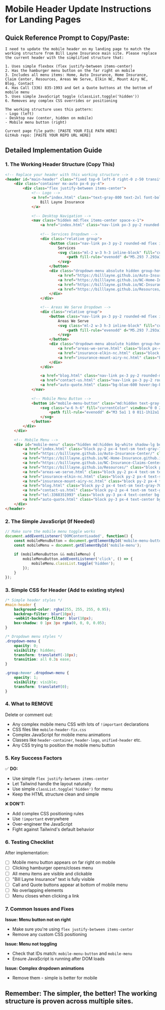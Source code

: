 # Mobile Header Update Instructions for Landing Pages

## Quick Reference Prompt to Copy/Paste:

```
I need to update the mobile header on my landing page to match the working structure from Bill Layne Insurance main site. Please replace the current header with the simplified structure that:

1. Uses simple flexbox (flex justify-between items-center)
2. Has the hamburger menu button on the far right on mobile
3. Includes all menu items: Home, Auto Insurance, Home Insurance, Claim Center, Resources, Areas We Serve, Elkin NC, Mount Airy NC, Blog, Contact
4. Has Call (336) 835-1993 and Get a Quote buttons at the bottom of mobile menu
5. Uses simple JavaScript toggle (classList.toggle('hidden'))
6. Removes any complex CSS overrides or positioning

The working structure uses this pattern:
- Logo (left)
- Desktop nav (center, hidden on mobile)  
- Mobile menu button (right)

Current page file path: [PASTE YOUR FILE PATH HERE]
GitHub repo: [PASTE YOUR REPO URL HERE]
```

## Detailed Implementation Guide

### 1. The Working Header Structure (Copy This)

```html
<!-- Replace your header with this working structure -->
<header id="main-header" class="fixed top-0 left-0 right-0 z-50 transition-all duration-300">
    <div class="container mx-auto px-6 py-4">
        <div class="flex justify-between items-center">
            <!-- Logo -->
            <a href="index.html" class="text-gray-800 text-2xl font-bold">
                Bill Layne Insurance
            </a>
            
            <!-- Desktop Navigation -->
            <nav class="hidden md:flex items-center space-x-1">
                <a href="index.html" class="nav-link px-3 py-2 rounded-md text-gray-700 hover:text-blue-600">Home</a>
                
                <!-- Services Dropdown -->
                <div class="relative group">
                    <button class="nav-link px-3 py-2 rounded-md flex items-center text-gray-700 hover:text-blue-600">
                        Services 
                        <svg class="ml-2 w-3 h-3 inline-block" fill="currentColor" viewBox="0 0 20 20" xmlns="http://www.w3.org/2000/svg">
                            <path fill-rule="evenodd" d="M5.293 7.293a1 1 0 011.414 0L10 10.586l3.293-3.293a1 1 0 111.414 1.414l-4 4a1 1 0 01-1.414 0l-4-4a1 1 0 010-1.414z" clip-rule="evenodd"></path>
                        </svg>
                    </button>
                    <div class="dropdown-menu absolute hidden group-hover:block bg-white shadow-lg rounded-md py-2 w-48 opacity-0 group-hover:opacity-100">
                        <a href="https://billlayne.github.io/Auto-Insurance-Center/" class="block px-4 py-2 text-gray-700 hover:bg-gray-100">Auto Insurance</a>
                        <a href="https://billlayne.github.io/NC-Home-Insurance.github.io/" class="block px-4 py-2 text-gray-700 hover:bg-gray-100">Home Insurance</a>
                        <a href="https://billlayne.github.io/NC-Insurance-Claims-Center.github.io/" class="block px-4 py-2 text-gray-700 hover:bg-gray-100">Claim Center</a>
                        <a href="https://billlayne.github.io/Resources/" class="block px-4 py-2 text-gray-700 hover:bg-gray-100">Resources</a>
                    </div>
                </div>

                <!-- Areas We Serve Dropdown -->
                <div class="relative group">
                    <button class="nav-link px-3 py-2 rounded-md flex items-center text-gray-700 hover:text-blue-600">
                        Areas We Serve 
                        <svg class="ml-2 w-3 h-3 inline-block" fill="currentColor" viewBox="0 0 20 20" xmlns="http://www.w3.org/2000/svg">
                            <path fill-rule="evenodd" d="M5.293 7.293a1 1 0 011.414 0L10 10.586l3.293-3.293a1 1 0 111.414 1.414l-4 4a1 1 0 01-1.414 0l-4-4a1 1 0 010-1.414z" clip-rule="evenodd"></path>
                        </svg>
                    </button>
                    <div class="dropdown-menu absolute hidden group-hover:block bg-white shadow-lg rounded-md py-2 w-48 opacity-0 group-hover:opacity-100">
                        <a href="areas-we-serve.html" class="block px-4 py-2 text-gray-700 hover:bg-gray-100">All Areas</a>
                        <a href="insurance-elkin-nc.html" class="block px-4 py-2 text-gray-700 hover:bg-gray-100">Elkin, NC</a>
                        <a href="insurance-mount-airy-nc.html" class="block px-4 py-2 text-gray-700 hover:bg-gray-100">Mount Airy, NC</a>
                    </div>
                </div>

                <a href="blog.html" class="nav-link px-3 py-2 rounded-md text-gray-700 hover:text-blue-600">Blog</a>
                <a href="contact-us.html" class="nav-link px-3 py-2 rounded-md text-gray-700 hover:text-blue-600">Contact</a>
                <a href="auto-quote.html" class="bg-blue-600 hover:bg-blue-700 text-white font-bold py-2 px-4 rounded-lg shadow-md transition-transform transform hover:scale-105 ml-4">Get a Quote</a>
            </nav>
            
            <!-- Mobile Menu Button -->
            <button id="mobile-menu-button" class="md:hidden text-gray-700 text-2xl p-2 rounded-lg hover:bg-gray-100 transition-colors">
                <svg class="w-6 h-6" fill="currentColor" viewBox="0 0 20 20" xmlns="http://www.w3.org/2000/svg">
                    <path fill-rule="evenodd" d="M3 5a1 1 0 011-1h12a1 1 0 110 2H4a1 1 0 01-1-1zM3 10a1 1 0 011-1h12a1 1 0 110 2H4a1 1 0 01-1-1zM3 15a1 1 0 011-1h12a1 1 0 110 2H4a1 1 0 01-1-1z" clip-rule="evenodd"></path>
                </svg>
            </button>
        </div>
    </div>
    
    <!-- Mobile Menu -->
    <div id="mobile-menu" class="hidden md:hidden bg-white shadow-lg border-t border-gray-200">
        <a href="index.html" class="block py-2 px-4 text-sm text-gray-700 hover:bg-gray-100">Home</a>
        <a href="https://billlayne.github.io/Auto-Insurance-Center/" class="block py-2 px-4 text-sm text-gray-700 hover:bg-gray-100">Auto Insurance</a>
        <a href="https://billlayne.github.io/NC-Home-Insurance.github.io/" class="block py-2 px-4 text-sm text-gray-700 hover:bg-gray-100">Home Insurance</a>
        <a href="https://billlayne.github.io/NC-Insurance-Claims-Center.github.io/" class="block py-2 px-4 text-sm text-gray-700 hover:bg-gray-100">Claim Center</a>
        <a href="https://billlayne.github.io/Resources/" class="block py-2 px-4 text-sm text-gray-700 hover:bg-gray-100">Resources</a>
        <a href="areas-we-serve.html" class="block py-2 px-4 text-sm text-gray-700 hover:bg-gray-100">Areas We Serve</a>
        <a href="insurance-elkin-nc.html" class="block py-2 px-4 text-sm text-gray-700 hover:bg-gray-100">Elkin, NC</a>
        <a href="insurance-mount-airy-nc.html" class="block py-2 px-4 text-sm text-gray-700 hover:bg-gray-100">Mount Airy, NC</a>
        <a href="blog.html" class="block py-2 px-4 text-sm text-gray-700 hover:bg-gray-100">Blog</a>
        <a href="contact-us.html" class="block py-2 px-4 text-sm text-gray-700 hover:bg-gray-100">Contact</a>
        <a href="tel:3368351993" class="block py-3 px-4 text-center bg-green-500 text-white font-bold mt-3 mb-2">Call (336) 835-1993</a>
        <a href="auto-quote.html" class="block py-3 px-4 text-center bg-blue-600 text-white font-bold">Get a Quote</a>
    </div>
</header>
```

### 2. The Simple JavaScript (If Needed)

```javascript
// Make sure the mobile menu toggle works
document.addEventListener('DOMContentLoaded', function() {
    const mobileMenuButton = document.getElementById('mobile-menu-button');
    const mobileMenu = document.getElementById('mobile-menu');
    
    if (mobileMenuButton && mobileMenu) {
        mobileMenuButton.addEventListener('click', () => {
            mobileMenu.classList.toggle('hidden');
        });
    }
});
```

### 3. Simple CSS for Header (Add to existing styles)

```css
/* Simple header styles */
#main-header {
    background-color: rgba(255, 255, 255, 0.95);
    backdrop-filter: blur(10px);
    -webkit-backdrop-filter: blur(10px);
    box-shadow: 0 1px 3px rgba(0, 0, 0, 0.05);
}

/* Dropdown menu styles */
.dropdown-menu {
    opacity: 0;
    visibility: hidden;
    transform: translateY(-10px);
    transition: all 0.3s ease;
}

.group:hover .dropdown-menu {
    opacity: 1;
    visibility: visible;
    transform: translateY(0);
}
```

### 4. What to REMOVE

Delete or comment out:
- Any complex mobile menu CSS with lots of `!important` declarations
- CSS files like `mobile-header-fix.css`
- Complex JavaScript for mobile menu animations
- Classes like `header-container`, `header-logo`, `unified-header` etc.
- Any CSS trying to position the mobile menu button

### 5. Key Success Factors

✅ **DO:**
- Use simple `flex justify-between items-center`
- Let Tailwind handle the layout naturally
- Use simple `classList.toggle('hidden')` for menu
- Keep the HTML structure clean and simple

❌ **DON'T:**
- Add complex CSS positioning rules
- Use `!important` everywhere
- Over-engineer the JavaScript
- Fight against Tailwind's default behavior

### 6. Testing Checklist

After implementation:
- [ ] Mobile menu button appears on far right on mobile
- [ ] Clicking hamburger opens/closes menu
- [ ] All menu items are visible and clickable
- [ ] "Bill Layne Insurance" text is fully visible
- [ ] Call and Quote buttons appear at bottom of mobile menu
- [ ] No overlapping elements
- [ ] Menu closes when clicking a link

### 7. Common Issues and Fixes

**Issue: Menu button not on right**
- Make sure you're using `flex justify-between items-center`
- Remove any custom CSS positioning

**Issue: Menu not toggling**
- Check that IDs match: `mobile-menu-button` and `mobile-menu`
- Ensure JavaScript is running after DOM loads

**Issue: Complex dropdown animations**
- Remove them - simple is better for mobile

## Remember: The simpler, the better! The working structure is proven across multiple sites.